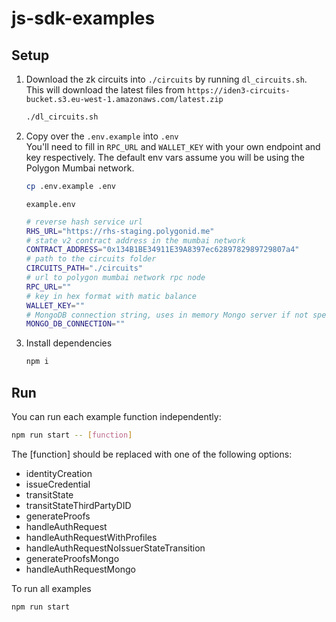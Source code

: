 # js-sdk-examples

## Setup

1. Download the zk circuits into `./circuits` by running `dl_circuits.sh`. This will download the latest files from `https://iden3-circuits-bucket.s3.eu-west-1.amazonaws.com/latest.zip`

    ```bash
    ./dl_circuits.sh
    ```

2. Copy over the `.env.example` into `.env`  
  You'll need to fill in `RPC_URL` and `WALLET_KEY` with your own endpoint and key respectively. The default env vars assume you will be using the Polygon Mumbai network.

    ```bash
    cp .env.example .env
    ```

    `example.env`

    ```bash
    # reverse hash service url
    RHS_URL="https://rhs-staging.polygonid.me" 
    # state v2 contract address in the mumbai network
    CONTRACT_ADDRESS="0x134B1BE34911E39A8397ec6289782989729807a4"
    # path to the circuits folder
    CIRCUITS_PATH="./circuits" 
    # url to polygon mumbai network rpc node
    RPC_URL="" 
    # key in hex format with matic balance
    WALLET_KEY="" 
    # MongoDB connection string, uses in memory Mongo server if not specified
    MONGO_DB_CONNECTION=""

    ```

3. Install dependencies

    ```bash
    npm i 
    ```

## Run

You can run each example function independently:

```bash
npm run start -- [function]
```

The [function] should be replaced with one of the following options:

- identityCreation  
- issueCredential  
- transitState
- transitStateThirdPartyDID
- generateProofs
- handleAuthRequest
- handleAuthRequestWithProfiles
- handleAuthRequestNoIssuerStateTransition
- generateProofsMongo
- handleAuthRequestMongo

To run all examples

```bash
npm run start
```
